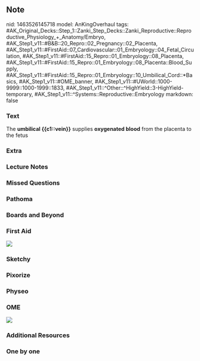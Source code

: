 ## Note
nid: 1463526145718
model: AnKingOverhaul
tags: #AK_Original_Decks::Step_1::Zanki_Step_Decks::Zanki_Reproductive::Reproductive_Physiology_+_Anatomy/Embryo, #AK_Step1_v11::#B&B::20_Repro::02_Pregnancy::02_Placenta, #AK_Step1_v11::#FirstAid::07_Cardiovascular::01_Embryology::04_Fetal_Circulation, #AK_Step1_v11::#FirstAid::15_Repro::01_Embryology::08_Placenta, #AK_Step1_v11::#FirstAid::15_Repro::01_Embryology::08_Placenta::Blood_Supply, #AK_Step1_v11::#FirstAid::15_Repro::01_Embryology::10_Umbilical_Cord::*Basics, #AK_Step1_v11::#OME_banner, #AK_Step1_v11::#UWorld::1000-9999::1000-1999::1833, #AK_Step1_v11::^Other::^HighYield::3-HighYield-temporary, #AK_Step1_v11::^Systems::Reproductive::Embryology
markdown: false

### Text
<div>
  The <b>umbilical {{c1::vein}}</b> supplies <b>oxygenated
  blood</b> from the placenta to the fetus
</div>

### Extra


### Lecture Notes


### Missed Questions


### Pathoma


### Boards and Beyond


### First Aid
<img src="tmpUyYvtz.png">

### Sketchy


### Pixorize


### Physeo


### OME
<div class="ome-widget">
  <a href="https://onlinemeded.org?ref=anki"><img src=
  "_OME_AnkiFlashcards_General_7.png"></a>
</div>

### Additional Resources


### One by one

